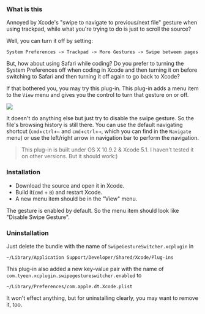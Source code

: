 ### What is this
Annoyed by Xcode's "swipe to navigate to previous/next file" gesture when using trackpad, while what
you're trying to do is just to scroll the source?

Well, you can turn it off by setting:

    System Preferences -> Trackpad -> More Gestures -> Swipe between pages

But, how about using Safari while coding? Do you prefer to turning the System Preferences off when
coding in Xcode and then turning it on before switching to Safari and then turning it off again to
go back to Xcode?

If that bothered you, you may try this plug-in.
This plug-in adds a menu item to the `View` menu and gives you the control to turn that gesture on or off.

![](https://raw.github.com/tyeen/SwipeGestureSwitcher/master/screenshot.png)

It doesn't do anything else but just try to disable the swipe gesture. So the file's browsing
history is still there. You can use the default navigating shortcut (`cmd`+`ctrl`+`←` and
`cmd`+`ctrl`+`→`, which you can find in the `Navigate` menu) or use the left/right arrow in
navigation bar to perform the navigation.

> This plug-in is built under OS X 10.9.2 & Xcode 5.1. I haven't tested it on other versions.
But it should work:)

### Installation
* Download the source and open it in Xcode.
* Build it(`cmd` + `B`) and restart Xcode.
* A new menu item should be in the "View" menu.

The gesture is enabled by default. So the menu item should look like "Disable Swipe Gesture".

### Uninstallation
Just delete the bundle with the name of `SwipeGestureSwitcher.xcplugin` in

    ~/Library/Application Support/Developer/Shared/Xcode/Plug-ins

This plug-in also added a new key-value pair with the name of `com.tyeen.xcplugin.swipegestureswitcher.enabled` to

    ~/Library/Preferences/com.apple.dt.Xcode.plist

It won't effect anything, but for uninstalling clearly, you may want to remove it, too.
